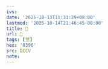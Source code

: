 ```yaml
---
ivs:
date: '2025-10-13T11:31:29+08:00'
lastmod: '2025-10-14T21:46:45-08:00'
title: 󰩩
url: 󰩩
tags: [莖]
hex: '8396'
src: DCCV
note:
---
```


